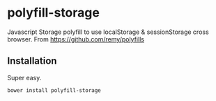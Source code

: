 polyfill-storage
================

Javascript Storage polyfill to use localStorage &amp; sessionStorage cross browser. From https://github.com/remy/polyfills

## Installation

Super easy.

```sh
bower install polyfill-storage
```